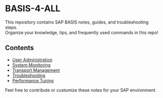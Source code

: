 # BASIS-4-ALL

This repository contains SAP BASIS notes, guides, and troubleshooting steps.  
Organize your knowledge, tips, and frequently used commands in this repo!

## Contents

- [User Administration](user-administration.md)
- [System Monitoring](system-monitoring.md)
- [Transport Management](transport-management.md)
- [Troubleshooting](troubleshooting.md)
- [Performance Tuning](performance-tuning.md)

Feel free to contribute or customize these notes for your SAP environment.

